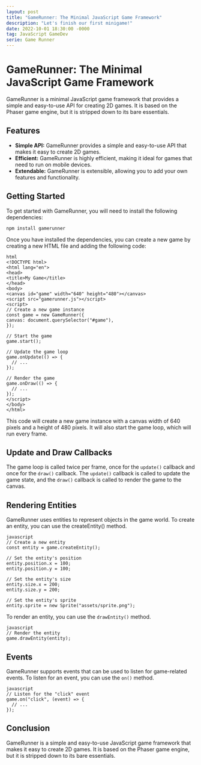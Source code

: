 ```yaml
---
layout: post
title: "GameRunner: The Minimal JavaScript Game Framework"
description: "Let's finish our first minigame!"
date: 2022-10-01 18:30:00 -0000
tag: JavaScript GameDev
serie: Game Runner
---
```

# GameRunner: The Minimal JavaScript Game Framework

GameRunner is a minimal JavaScript game framework that provides a simple and easy-to-use API for creating 2D games. It is based on the Phaser game engine, but it is stripped down to its bare essentials.

## Features

* **Simple API:** GameRunner provides a simple and easy-to-use API that makes it easy to create 2D games.
* **Efficient:** GameRunner is highly efficient, making it ideal for games that need to run on mobile devices.
* **Extendable:** GameRunner is extensible, allowing you to add your own features and functionality.

## Getting Started

To get started with GameRunner, you will need to install the following dependencies:

``npm install gamerunner``

Once you have installed the dependencies, you can create a new game by creating a new HTML file and adding the following code:

```
html
<!DOCTYPE html>
<html lang="en">
<head>
<title>My Game</title>
</head>
<body>
<canvas id="game" width="640" height="480"></canvas>
<script src="gamerunner.js"></script>
<script>
// Create a new game instance
const game = new GameRunner({
canvas: document.querySelector("#game"),
});

// Start the game
game.start();

// Update the game loop
game.onUpdate(() => {
  // ...
});

// Render the game
game.onDraw(() => {
  // ...
});
</script>
</body>
</html>
```

This code will create a new game instance with a canvas width of 640 pixels and a height of 480 pixels. It will also start the game loop, which will run every frame.

## Update and Draw Callbacks

The game loop is called twice per frame, once for the ``update()`` callback and once for the ``draw()`` callback. The ``update()`` callback is called to update the game state, and the ``draw()`` callback is called to render the game to the canvas.

## Rendering Entities

GameRunner uses entities to represent objects in the game world. To create an entity, you can use the createEntity() method.

``````
javascript
// Create a new entity
const entity = game.createEntity();

// Set the entity's position
entity.position.x = 100;
entity.position.y = 100;

// Set the entity's size
entity.size.x = 200;
entity.size.y = 200;

// Set the entity's sprite
entity.sprite = new Sprite("assets/sprite.png");
``````

To render an entity, you can use the `drawEntity()` method.

```
javascript
// Render the entity
game.drawEntity(entity);
``````

## Events

GameRunner supports events that can be used to listen for game-related events. To listen for an event, you can use the `on()` method.

````
javascript
// Listen for the "click" event
game.on("click", (event) => {
  // ...
});
````

## Conclusion

GameRunner is a simple and easy-to-use JavaScript game framework that makes it easy to create 2D games. It is based on the Phaser game engine, but it is stripped down to its bare essentials.
